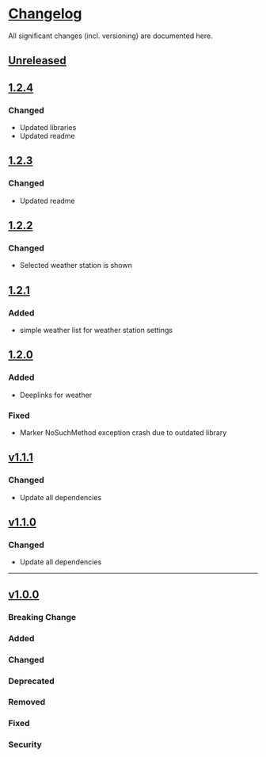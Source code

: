 # [Changelog](https://keepachangelog.com/en/1.1.0/)

All significant changes (incl. versioning) are documented here.

## [Unreleased](https://git-dev.solingen.de/smartcityapp/modules/oscaweather-android/-/releases)

## [1.2.4](https://git-dev.solingen.de/smartcityapp/modules/oscaweather-android/-/tags/1.2.4)

### Changed
- Updated libraries
- Updated readme

## [1.2.3](https://git-dev.solingen.de/smartcityapp/modules/oscaweather-android/-/tags/1.2.3)

### Changed
- Updated readme

## [1.2.2](https://git-dev.solingen.de/smartcityapp/modules/oscaweather-android/-/tags/1.2.2)
### Changed
- Selected weather station is shown

## [1.2.1](https://git-dev.solingen.de/smartcityapp/modules/oscaweather-android/-/tags/1.2.1)
### Added
- simple weather list for weather station settings

## [1.2.0](https://git-dev.solingen.de/smartcityapp/modules/oscaweather-android/-/tags/1.2.0)

### Added

- Deeplinks for weather

### Fixed

- Marker NoSuchMethod exception crash due to outdated library

## [v1.1.1](https://git-dev.solingen.de/smartcityapp/modules/oscaweather-android/-/tags/1.1.1)

### Changed
- Update all dependencies

## [v1.1.0](https://git-dev.solingen.de/smartcityapp/modules/oscaweather-android/-/tags/1.1.0)

### Changed
- Update all dependencies

---

## [v1.0.0](https://git-dev.solingen.de/smartcityapp/modules/oscaweather-android/-/tags/1.0.0)
### Breaking Change
### Added
### Changed
### Deprecated
### Removed
### Fixed
### Security
